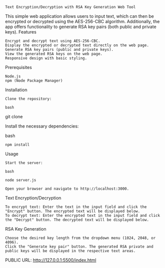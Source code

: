    Text Encryption/Decryption with RSA Key Generation Web Tool



This simple web application allows users to input text, which can then be encrypted or decrypted using the AES-256-CBC algorithm. Additionally, the app offers functionality to generate RSA key pairs (both public and private keys).
Features

    Encrypt and decrypt text using AES-256-CBC.
    Display the encrypted or decrypted text directly on the web page.
    Generate RSA key pairs (public and private keys).
    View the generated RSA keys on the web page.
    Responsive design with basic styling.

Prerequisites

    Node.js
    npm (Node Package Manager)

Installation

    Clone the repository:

    bash

git clone

Install the necessary dependencies:

bash

    npm install

Usage

    Start the server:

    bash

    node server.js

    Open your browser and navigate to http://localhost:3000.

Text Encryption/Decryption

    To encrypt text: Enter the text in the input field and click the "Encrypt" button. The encrypted text will be displayed below.
    To decrypt text: Enter the encrypted text in the input field and click the "Decrypt" button. The decrypted text will be displayed below.

RSA Key Generation

    Choose the desired key length from the dropdown menu (1024, 2048, or 4096).
    Click the "Generate key pair" button. The generated RSA private and public keys will be displayed in the respective text areas.


PUBLIC URL:      http://127.0.0.1:5500/index.html
